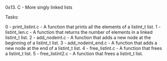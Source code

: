 0x13. C - More singly linked lists

Tasks:

0 - print_listint.c - A function that prints all the elements of a listint_t list.
1 - listint_len.c - A function that returns the number of elements in a linked listint_t list.
2 - add_nodeint.c - A function that adds a new node at the beginning of a listint_t list.
3 - add_nodeint_end.c - A function that adds a new node at the end of a listint_t list.
4 - free_listint.c - A function that frees a listint_t list.
5 - free_listint2.c - A function that frees a listint_t list.
